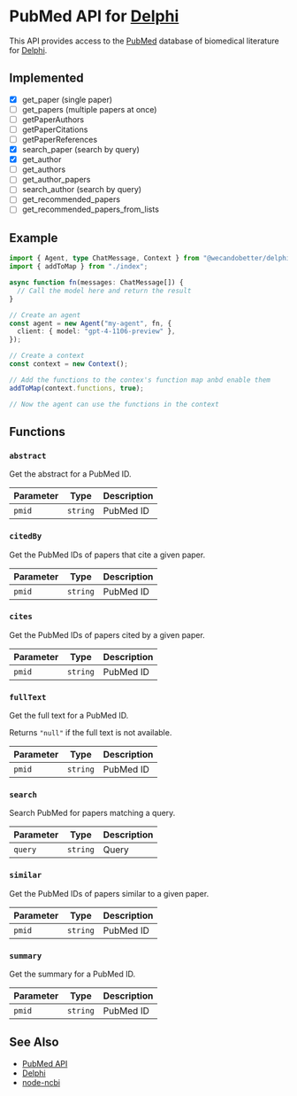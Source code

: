 # PubMed API for [Delphi](https://github.com/WeCanDoBetter/delphi)

This API provides access to the [PubMed](https://www.ncbi.nlm.nih.gov/pubmed/)
database of biomedical literature for
[Delphi](https://github.com/WeCanDoBetter/delphi).

## Implemented

- [x] get_paper (single paper)
- [ ] get_papers (multiple papers at once)
- [ ] getPaperAuthors
- [ ] getPaperCitations
- [ ] getPaperReferences
- [x] search_paper (search by query)
- [x] get_author
- [ ] get_authors
- [ ] get_author_papers
- [ ] search_author (search by query)
- [ ] get_recommended_papers
- [ ] get_recommended_papers_from_lists

## Example

```ts
import { Agent, type ChatMessage, Context } from "@wecandobetter/delphi";
import { addToMap } from "./index";

async function fn(messages: ChatMessage[]) {
  // Call the model here and return the result
}

// Create an agent
const agent = new Agent("my-agent", fn, {
  client: { model: "gpt-4-1106-preview" },
});

// Create a context
const context = new Context();

// Add the functions to the contex's function map anbd enable them
addToMap(context.functions, true);

// Now the agent can use the functions in the context
```

## Functions

### `abstract`

Get the abstract for a PubMed ID.

| Parameter | Type     | Description |
| --------- | -------- | ----------- |
| `pmid`    | `string` | PubMed ID   |

### `citedBy`

Get the PubMed IDs of papers that cite a given paper.

| Parameter | Type     | Description |
| --------- | -------- | ----------- |
| `pmid`    | `string` | PubMed ID   |

### `cites`

Get the PubMed IDs of papers cited by a given paper.

| Parameter | Type     | Description |
| --------- | -------- | ----------- |
| `pmid`    | `string` | PubMed ID   |

### `fullText`

Get the full text for a PubMed ID.

Returns `"null"` if the full text is not available.

| Parameter | Type     | Description |
| --------- | -------- | ----------- |
| `pmid`    | `string` | PubMed ID   |

### `search`

Search PubMed for papers matching a query.

| Parameter | Type     | Description |
| --------- | -------- | ----------- |
| `query`   | `string` | Query       |

### `similar`

Get the PubMed IDs of papers similar to a given paper.

| Parameter | Type     | Description |
| --------- | -------- | ----------- |
| `pmid`    | `string` | PubMed ID   |

### `summary`

Get the summary for a PubMed ID.

| Parameter | Type     | Description |
| --------- | -------- | ----------- |
| `pmid`    | `string` | PubMed ID   |

## See Also

- [PubMed API](https://www.ncbi.nlm.nih.gov/home/develop/api/)
- [Delphi](https://gibhub.com/WeCanDoBetter/delphi)
- [node-ncbi](https://npmjs.com/package/node-ncbi)
